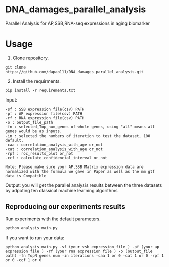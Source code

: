 # DNA_damages_parallel_analysis
Parallel Analysis for AP,SSB,RNA-seq expressions in aging biomarker

# Usage
1. Clone repository.
```
git clone https://github.com/dapao111/DNA_damages_parallel_analysis.git
```
2. Install the requirments.
```
pip install -r requirements.txt
```

Input:

    -sf : SSB expression file(csv) PATH
    -pf : AP expression file(csv) PATH
    -rf : RNA expression file(csv) PATH
    -o : output_file_path
    -fn : selected_Top_num_genes of whole genes, using "all" means all genes would be as inputs.
    -in : selected the numbers of iteration to test the dataset, 100 default.
    -caa : correlation_analysis_with_age or_not 
    -cat : correlation_analysis_with_age or_not 
    -rpf : roc_results_plot or_not 
    -ccf : calculate_confidencial_interval or_not

    Note: Please make sure your AP,SSB Matrix expression data are normalized with the formula we gave in Paper as well as the mm gtf data is Compatible

Output:
    you will get the parallel analysis results between the three datasets by adpoting ten classical machine learning algorithms

## Reproducing our experiments results
   

Run experiments with the default parameters.

    python analysis_main.py 

If you want to run your data:

    python analysis_main.py -sf (your ssb expression file ) -pf (your ap expression file ) -rf (your rna expression file ) -o (output_file path) -fn TopN genes num -in iterations -caa 1 or 0 -cat 1 or 0 -rpf 1 or 0 -ccf 1 or 0
    
